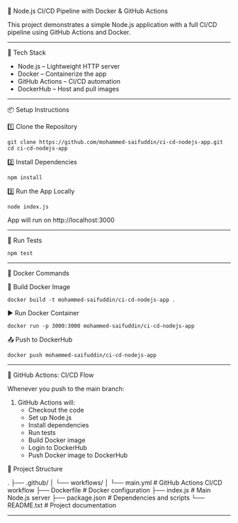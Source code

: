 🚀 Node.js CI/CD Pipeline with Docker & GitHub Actions

This project demonstrates a simple Node.js application with a full CI/CD pipeline using GitHub Actions and Docker.

---

🧰 Tech Stack

- Node.js – Lightweight HTTP server
- Docker – Containerize the app
- GitHub Actions – CI/CD automation
- DockerHub – Host and pull images

---

📦 Setup Instructions

1️⃣ Clone the Repository

    git clone https://github.com/mohammed-saifuddin/ci-cd-nodejs-app.git
    cd ci-cd-nodejs-app

2️⃣ Install Dependencies

    npm install

3️⃣ Run the App Locally

    node index.js

App will run on http://localhost:3000

---

🧪 Run Tests

    npm test

---

🐳 Docker Commands

🔨 Build Docker Image

    docker build -t mohammed-saifuddin/ci-cd-nodejs-app .

▶️ Run Docker Container

    docker run -p 3000:3000 mohammed-saifuddin/ci-cd-nodejs-app

📤 Push to DockerHub

    docker push mohammed-saifuddin/ci-cd-nodejs-app

---

🔄 GitHub Actions: CI/CD Flow

Whenever you push to the main branch:

1. GitHub Actions will:
   - Checkout the code
   - Set up Node.js
   - Install dependencies
   - Run tests
   - Build Docker image
   - Login to DockerHub
   - Push Docker image to DockerHub




📂 Project Structure

.
├── .github/
│   └── workflows/
│       └── main.yml        # GitHub Actions CI/CD workflow
├── Dockerfile              # Docker configuration
├── index.js                # Main Node.js server
├── package.json            # Dependencies and scripts
└── README.txt              # Project documentation

---
